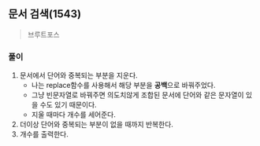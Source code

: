 ## 문서 검색(1543)
> 브루트포스

### 풀이 
1. 문서에서 단어와 중복되는 부분을 지운다. 
   - 나는 replace함수를 사용해서 해당 부분을 **공백**으로 바꿔주었다.
   - 그냥 빈문자열로 바꿔주면 의도치않게 조합된 문서에 단어와 같은 문자열이 있을 수도 있기 때문이다. 
   - 지울 때마다 개수를 세어준다.
2. 더이상 단어와 중복되는 부분이 없을 때까지 반복한다. 
3. 개수를 출력한다. 